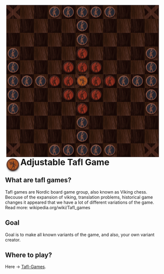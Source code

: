<img align="right" src="readmeImage.jpg" alt="board" width="500"/> 

# Adjustable Tafl Game   <img align="left" src="assets/img/king.png" alt="ico" width="50"/> 

## What are tafl games?
Tafl games are Nordic board game group, also known as Viking chess. Becouse of the expansion of viking, translation problems, historical game changes it appeared that we have a lot of different variations of the game. Read more: wikipedia.org/wiki/Tafl_games

## Goal

Goal is to make all known variants of the game, and also, your own variant creator.

## Where to play?

Here -> [Tafl-Games](https://jakubkivi.github.io/Tafl-Games/src).

